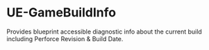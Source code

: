 # UE-GameBuildInfo
Provides blueprint accessible diagnostic info about the current build including Perforce Revision &amp; Build Date.
